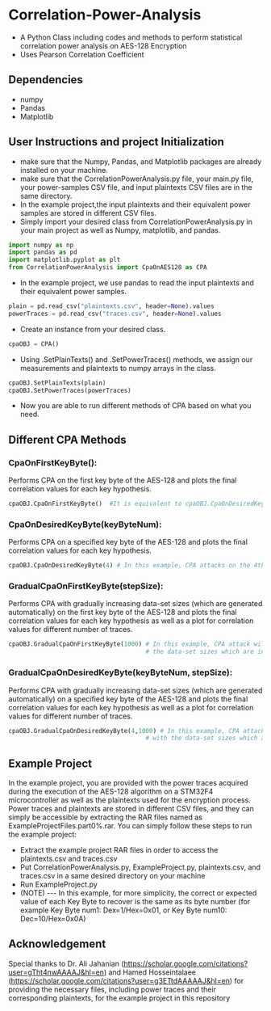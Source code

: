 # Correlation-Power-Analysis
* A Python Class including codes and methods to perform statistical correlation power analysis on AES-128 Encryption
* Uses Pearson Correlation Coefficient 

## Dependencies
* numpy
* Pandas
* Matplotlib

## User Instructions and project Initialization
* make sure that the Numpy, Pandas, and Matplotlib packages are already installed on your machine.
* make sure that the CorrelationPowerAnalysis.py file, your main.py file, your power-samples CSV file, and input plaintexts CSV files are in the same directory.
* In the example project,the input plaintexts and their equivalent power samples are stored in different CSV files. 
* Simply import your desired class from CorrelationPowerAnalysis.py in your main project as well as Numpy, matplotlib, and pandas.
```py
import numpy as np
import pandas as pd
import matplotlib.pyplot as plt
from CorrelationPowerAnalysis import CpaOnAES128 as CPA
```
* In the example project, we use pandas to read the input plaintexts and their equivalent power samples.
```py
plain = pd.read_csv("plaintexts.csv", header=None).values
powerTraces = pd.read_csv("traces.csv", header=None).values
```
* Create an instance from your desired class.
```py
cpaOBJ = CPA()
```
* Using .SetPlainTexts() and .SetPowerTraces() methods, we assign our measurements and plaintexts to numpy arrays in the class.
```py
cpaOBJ.SetPlainTexts(plain)
cpaOBJ.SetPowerTraces(powerTraces)
```
* Now you are able to run different methods of CPA based on what you need.

## Different CPA Methods
### CpaOnFirstKeyByte():
Performs CPA on the first key byte of the AES-128 and plots the final correlation values for each key hypothesis.
```py
cpaOBJ.CpaOnFirstKeyByte()  #It is equivalent to cpaOBJ.CpaOnDesiredKeyByte(1)
```
### CpaOnDesiredKeyByte(keyByteNum):
Performs CPA on a specified key byte of the AES-128 and plots the final correlation values for each key hypothesis.
```py
cpaOBJ.CpaOnDesiredKeyByte(4) # In this example, CPA attacks on the 4th key byte
```
### GradualCpaOnFirstKeyByte(stepSize):
Performs CPA with gradually increasing data-set sizes (which are generated automatically) on the first key byte of the AES-128 and plots the final correlation values for each key hypothesis as well as a plot for correlation values for different number of traces.
```py
cpaOBJ.GradualCpaOnFirstKeyByte(1000) # In this example, CPA attack will be performed on
                                      # the data-set sizes which are integer multiples of 1000 (1000,2000,...)
```

### GradualCpaOnDesiredKeyByte(keyByteNum, stepSize):
Performs CPA with gradually increasing data-set sizes (which are generated automatically) on a specified key byte of the AES-128 and plots the final correlation values for each key hypothesis as well as a plot for correlation values for different number of traces.
```py
cpaOBJ.GradualCpaOnDesiredKeyByte(4,1000) # In this example, CPA attack will be performed on the 4th key byte
                                      # with the data-set sizes which are integer multiples of 1000 (1000,2000,...)
```

## Example Project
In the example project, you are provided with the power traces acquired during the execution of the AES-128 algorithm on a STM32F4 microcontroller as well as the plaintexts used for the encryption process. Power traces and plaintexts are stored in different CSV files, and they can simply be accessible by extracting the RAR files named as ExampleProjectFiles.part0%.rar. 
You can simply follow these steps to run the example project:
* Extract the example project RAR files in order to access the plaintexts.csv and traces.csv
* Put CorrelationPowerAnalysis.py, ExampleProject.py, plaintexts.csv, and traces.csv in a same desired directory on your machine
* Run ExampleProject.py
* (NOTE) --- In this example, for more simplicity, the correct or expected value of each Key Byte to recover is the same as its byte number (for example Key Byte num1: Dex=1/Hex=0x01, or Key Byte num10: Dec=10/Hex=0x0A)

## Acknowledgement
Special thanks to Dr. Ali Jahanian (https://scholar.google.com/citations?user=gTht4nwAAAAJ&hl=en) and Hamed Hosseintalaee (https://scholar.google.com/citations?user=g3ETtdAAAAAJ&hl=en) for providing the necessary files, including power traces and their corresponding plaintexts, for the example project in this repository 
